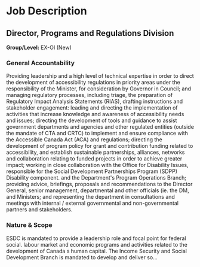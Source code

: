 # Job Description

## Director, Programs and Regulations Division

**Group/Level:** EX-OI (New)

### General Accountability

Providing leadership and a high level of technical expertise in order to direct the development of accessibility regulations in priority areas under the responsibility of the Minister, for consideration by Governor in Council; and managing regulatory processes, including triage, the preparation of Regulatory Impact Analysis Statements (RIAS), drafting instructions and stakeholder engagement: leading and directing the implementation of activities that increase knowledge and awareness of accessibility needs and issues; directing the development of tools and guidance to assist government departments and agencies and other regulated entities (outside the mandate of CTA and CRTC) to implement and ensure compliance with the Accessible Canada Act (ACA) and regulations; directing the development of program policy for grant and contribution funding related to accessibility, and establish sustainable partnerships, alliances, networks and collaboration relating to funded projects in order to achieve greater impact; working in close collaboration with the Office for Disability Issues, responsible for the Social Development Partnerships Program (SDPP) Disability component. and the Department's Program Operations Branch; providing advice, briefings, proposals and recommendations to the Director General, senior management, departmental and other officials (ie. the DM, and Ministers; and representing the department in consultations and meetings with internal / external governmental and non-governmental partners and stakeholders.

### Nature & Scope

ESDC is mandated to provide a leadership role and focal point for federal social. labour market and economic programs and activities related to the development of Canada s human capital. The Income Security and Social Development Branch is mandated to develop and deliver so...
